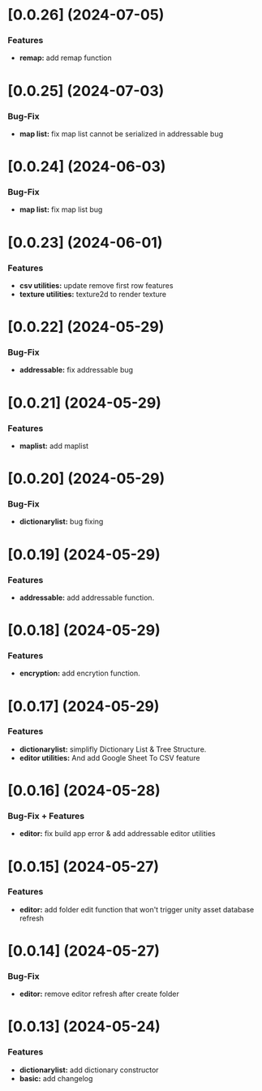 # [0.0.26] (2024-07-05)

### Features

* **remap:** add remap function

# [0.0.25] (2024-07-03)

### Bug-Fix

* **map list:** fix map list cannot be serialized in addressable bug

# [0.0.24] (2024-06-03)

### Bug-Fix

* **map list:** fix map list bug

# [0.0.23] (2024-06-01)

### Features

* **csv utilities:** update remove first row features
* **texture utilities:** texture2d to render texture

# [0.0.22] (2024-05-29)

### Bug-Fix

* **addressable:** fix addressable bug

# [0.0.21] (2024-05-29)

### Features

* **maplist:** add maplist

# [0.0.20] (2024-05-29)

### Bug-Fix

* **dictionarylist:** bug fixing

# [0.0.19] (2024-05-29)

### Features

* **addressable:** add addressable function.

# [0.0.18] (2024-05-29)

### Features

* **encryption:** add encrytion function.

# [0.0.17] (2024-05-29)

### Features

* **dictionarylist:** simplifly Dictionary List & Tree Structure. 
* **editor utilities:**  And add Google Sheet To CSV feature

# [0.0.16] (2024-05-28)

### Bug-Fix + Features

* **editor:** fix build app error & add addressable editor utilities

# [0.0.15] (2024-05-27)

### Features

* **editor:** add folder edit function that won't trigger unity asset database refresh

# [0.0.14] (2024-05-27)

### Bug-Fix

* **editor:** remove editor refresh after create folder

# [0.0.13] (2024-05-24)

### Features

* **dictionarylist:** add dictionary constructor
* **basic:** add changelog

